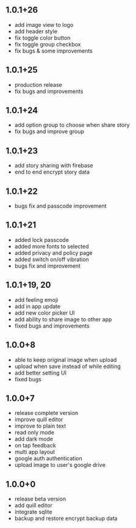 ## 1.0.1+26
- add image view to logo
- add header style
- fix toggle color button
- fix toggle group checkbox
- fix bugs & some improvements

## 1.0.1+25
- production release
- fix bugs and improvements

## 1.0.1+24
- add option group to choose when share story
- fix bugs and improve group

## 1.0.1+23
- add story sharing with firebase
- end to end encrypt story data

## 1.0.1+22
- bugs fix and passcode improvement

## 1.0.1+21
- added lock passcode
- added more fonts to selected
- added privacy and policy page
- added switch on/off vibration
- bugs fix and improvement

## 1.0.1+19, 20
- add feeling emoji
- add in app update
- add new color picker UI
- add ability to share image to other app
- fixed bugs and improvements

## 1.0.0+8
- able to keep original image when upload
- upload when save instead of while editing
- add better setting UI
- fixed bugs

## 1.0.0+7
- release complete version
- improve quill editor
- improve to plain text
- read only mode
- add dark mode
- on tap feedback
- multi app layout
- google auth authentication
- upload image to user's google drive 

## 1.0.0+0
- release beta version
- add quill editor
- integrate sqlite
- backup and restore encrypt backup data